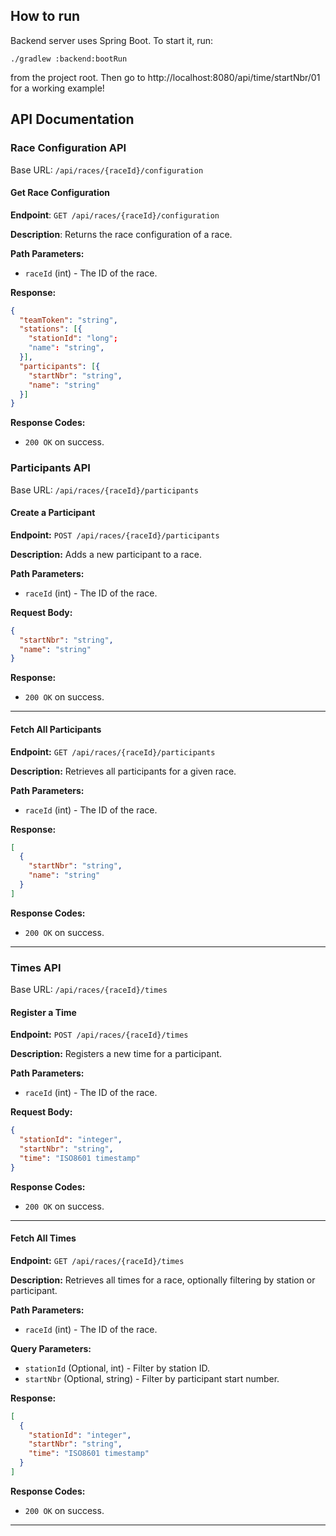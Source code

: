 ## How to run

Backend server uses Spring Boot. To start it, run:

`./gradlew :backend:bootRun`

from the project root. Then go to http://localhost:8080/api/time/startNbr/01 for a working example!

## API Documentation

### Race Configuration API

Base URL: `/api/races/{raceId}/configuration`

#### Get Race Configuration

**Endpoint**: `GET /api/races/{raceId}/configuration`

**Description**: Returns the race configuration of a race.

**Path Parameters:**

- `raceId` (int) - The ID of the race.

**Response:**

```json
{
  "teamToken": "string",
  "stations": [{
    "stationId": "long";
    "name": "string",
  }],
  "participants": [{
    "startNbr": "string",
    "name": "string"
  }]
}
```

**Response Codes:**

- `200 OK` on success.

### Participants API

Base URL: `/api/races/{raceId}/participants`

#### Create a Participant

**Endpoint:** `POST /api/races/{raceId}/participants`

**Description:** Adds a new participant to a race.

**Path Parameters:**

- `raceId` (int) - The ID of the race.

**Request Body:**

```json
{
  "startNbr": "string",
  "name": "string"
}
```

**Response:**

- `200 OK` on success.

---

#### Fetch All Participants

**Endpoint:** `GET /api/races/{raceId}/participants`

**Description:** Retrieves all participants for a given race.

**Path Parameters:**

- `raceId` (int) - The ID of the race.

**Response:**

```json
[
  {
    "startNbr": "string",
    "name": "string"
  }
]
```

**Response Codes:**

- `200 OK` on success.

---

### Times API

Base URL: `/api/races/{raceId}/times`

#### Register a Time

**Endpoint:** `POST /api/races/{raceId}/times`

**Description:** Registers a new time for a participant.

**Path Parameters:**

- `raceId` (int) - The ID of the race.

**Request Body:**

```json
{
  "stationId": "integer",
  "startNbr": "string",
  "time": "ISO8601 timestamp"
}
```

**Response Codes:**

- `200 OK` on success.

---

#### Fetch All Times

**Endpoint:** `GET /api/races/{raceId}/times`

**Description:** Retrieves all times for a race, optionally filtering by station or participant.

**Path Parameters:**

- `raceId` (int) - The ID of the race.

**Query Parameters:**

- `stationId` (Optional, int) - Filter by station ID.
- `startNbr` (Optional, string) - Filter by participant start number.

**Response:**

```json
[
  {
    "stationId": "integer",
    "startNbr": "string",
    "time": "ISO8601 timestamp"
  }
]
```

**Response Codes:**

- `200 OK` on success.

---
